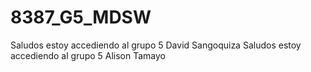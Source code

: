 # 8387_G5_MDSW
Saludos estoy accediendo al grupo 5 David Sangoquiza
Saludos estoy accediendo al grupo 5 Alison Tamayo

